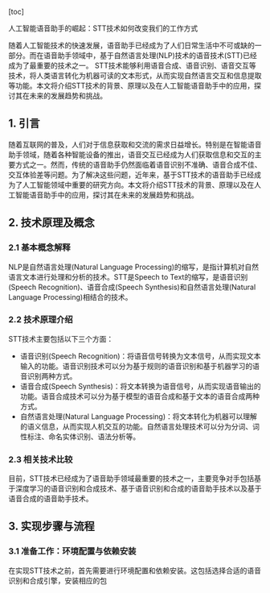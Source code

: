 
[toc]                    
                
                
人工智能语音助手的崛起：STT技术如何改变我们的工作方式

随着人工智能技术的快速发展，语音助手已经成为了人们日常生活中不可或缺的一部分。而在语音助手领域中，基于自然语言处理(NLP)技术的语音技术(STT)已经成为了最重要的技术之一。 STT技术能够利用语音合成、语音识别、语音交互等技术，将人类语言转化为机器可读的文本形式，从而实现自然语言交互和信息提取等功能。本文将介绍STT技术的背景、原理以及在人工智能语音助手中的应用，探讨其在未来的发展趋势和挑战。

## 1. 引言

随着互联网的普及，人们对于信息获取和交流的需求日益增长。特别是在智能语音助手领域，随着各种智能设备的推出，语音交互已经成为人们获取信息和交互的主要方式之一。然而，传统的语音助手仍然面临着语音识别不准确、语音合成不佳、交互体验差等问题。为了解决这些问题，近年来，基于STT技术的语音助手已经成为了人工智能领域中重要的研究方向。本文将介绍STT技术的背景、原理以及在人工智能语音助手中的应用，探讨其在未来的发展趋势和挑战。

## 2. 技术原理及概念

### 2.1 基本概念解释

NLP是自然语言处理(Natural Language Processing)的缩写，是指计算机对自然语言文本进行处理和分析的技术。STT是Speech to Text的缩写，是语音识别(Speech Recognition)、语音合成(Speech Synthesis)和自然语言处理(Natural Language Processing)相结合的技术。

### 2.2 技术原理介绍

STT技术主要包括以下三个方面：

- 语音识别(Speech Recognition)：将语音信号转换为文本信号，从而实现文本输入的功能。语音识别技术可以分为基于规则的语音识别和基于机器学习的语音识别两种方式。
- 语音合成(Speech Synthesis)：将文本转换为语音信号，从而实现语音输出的功能。语音合成技术可以分为基于模型的语音合成和基于文本的语音合成两种方式。
- 自然语言处理(Natural Language Processing)：将文本转化为机器可以理解的语义信息，从而实现人机交互的功能。自然语言处理技术可以分为分词、词性标注、命名实体识别、语法分析等。

### 2.3 相关技术比较

目前，STT技术已经成为了语音助手领域最重要的技术之一，主要竞争对手包括基于深度学习的语音识别和合成技术、基于语音识别和合成的语音助手技术以及基于语音合成的语音助手技术。

## 3. 实现步骤与流程

### 3.1 准备工作：环境配置与依赖安装

在实现STT技术之前，首先需要进行环境配置和依赖安装。这包括选择合适的语音识别和合成引擎，安装相应的包

